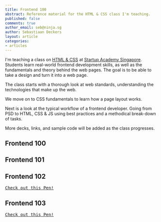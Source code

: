 ```yaml
---
title: Frontend 100
abstract: Reference material for the HTML & CSS class I'm teaching.
published: false
comments: true
author_email: seb@ninja.sg
author: Sebastiaan Deckers
layout: article
categories:
- articles
---
```


I'm teaching a class on [HTML & CSS](http://academy.st/courses/ui) at [Startup Academy Singapore](http://academy.st). Students learn real-world frontend development skills, as well as the fundamentals and theory behind the web pages. The goal is to be able to take a design and turn it into a web page.

The class starts with a thorough look at web standards, understanding the technologies that make up the web.

We move on to CSS fundamentals to learn how a page layout works.

Next is a look at the typical workflow of a frontend developer. Going from PSD to HTML, CSS & JS using best practices and a methodical break-down of tasks.

More decks, links, and sample code will be added as the class progresses.

## Frontend 100

<script async="async" class="speakerdeck-embed" data-id="6e777a3088170130fa7f123139171007" data-ratio="1.33333333333333" src="//speakerdeck.com/assets/embed.js"> </script>

## Frontend 101

<script async="async" class="speakerdeck-embed" data-id="9bb5f5a088170130045a12313d1802ec" data-ratio="1.33333333333333" src="//speakerdeck.com/assets/embed.js"> </script>

<script src="https://gist.github.com/cbas/5378704.js"></script>

<script src="https://gist.github.com/cbas/5379047.js"></script>

<script src="https://gist.github.com/cbas/5379150.js"></script>

<script src="https://gist.github.com/cbas/5379212.js"></script>

## Frontend 102

<script async="async" class="speakerdeck-embed" data-id="d104e22088170130140022000a1c4660" data-ratio="1.33333333333333" src="//speakerdeck.com/assets/embed.js"> </script>

<pre class="codepen" data-height="300" data-type="result" data-href="ucFbg" data-user="cbas" data-safe="true"><code></code><a href="http://codepen.io/cbas/pen/ucFbg">Check out this Pen!</a></pre>
<script async="async" src="http://codepen.io/assets/embed/ei.js"></script>

## Frontend 103

<script async="async" class="speakerdeck-embed" data-id="f0559c6088170130c6c3123138094421" data-ratio="1.33333333333333" src="//speakerdeck.com/assets/embed.js"> </script>

<script src="https://gist.github.com/cbas/5381537.js"></script>

<script src="https://gist.github.com/cbas/5381645.js"></script>

<script src="https://gist.github.com/cbas/5381586.js"></script>

<script src="https://gist.github.com/cbas/5382374.js"></script>

<pre class="codepen" data-height="300" data-type="result" data-href="GjdHo" data-user="cbas" data-safe="true"><code></code><a href="http://codepen.io/cbas/pen/GjdHo">Check out this Pen!</a></pre>
<script async="async" src="http://codepen.io/assets/embed/ei.js"></script>